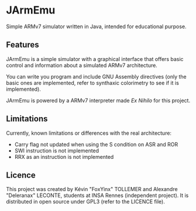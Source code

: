 # JArmEmu
Simple ARMv7 simulator written in Java, intended for educational purpose.

## Features
JArmEmu is a simple simulator with a graphical interface that offers basic control and information about a simulated
ARMv7 architecture.

You can write you program and include GNU Assembly directives (only the basic ones are implemented, refer to synthaxic
colorimetry to see if it is implemented).

JArmEmu is powered by a ARMv7 interpreter made *Ex Nihilo* for this project.

## Limitations
Currently, known limitations or differences with the real architecture:
- Carry flag not updated when using the S condition on ASR and ROR
- SWI instruction is not implemented
- RRX as an instruction is not implemented

## Licence
This project was created by Kévin "FoxYinx" TOLLEMER and Alexandre "Deleranax" LECONTE, students at INSA Rennes (independent
project). It is distributed in open source under GPL3 (refer to the LICENCE file).